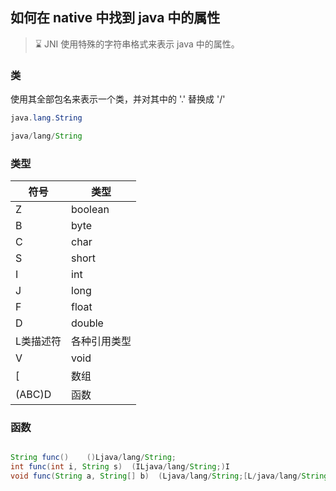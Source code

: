 ## 如何在 native 中找到 java 中的属性


> :hourglass: JNI 使用特殊的字符串格式来表示 java 中的属性。


### 类

使用其全部包名来表示一个类，并对其中的 '.' 替换成 '/'

```java
java.lang.String

java/lang/String

```

### 类型

| 符号  | 类型  |
|------| ------|
| Z    | boolean|
| B    | byte   |
| C | char |
|S | short |
| I | int |
|J | long |
|F | float|
|D | double |
|L类描述符 | 各种引用类型|
| V    | void |
| [    | 数组 |
| (ABC)D | 函数 |

### 函数

``` java

String func()    ()Ljava/lang/String;
int func(int i, String s)  (ILjava/lang/String;)I
void func(String a, String[] b)  (Ljava/lang/String;[L/java/lang/String;)V
```




